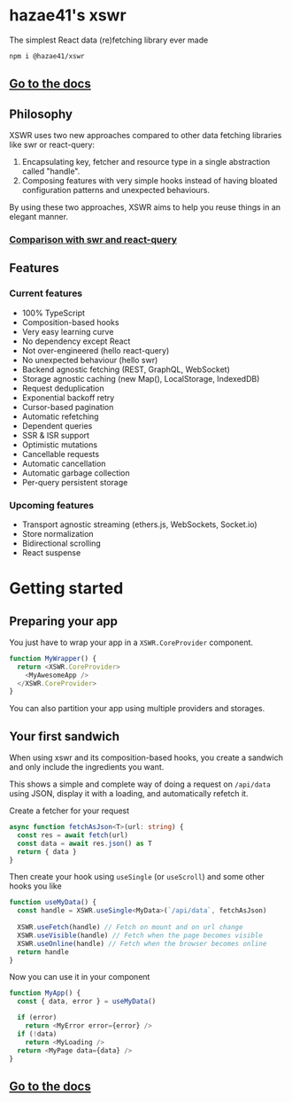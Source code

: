 # hazae41's xswr

The simplest React data (re)fetching library ever made

```bash
npm i @hazae41/xswr
```

## [Go to the docs](https://xswr.hazae41.me)

## Philosophy

XSWR uses two new approaches compared to other data fetching libraries like swr or react-query:
1) Encapsulating key, fetcher and resource type in a single abstraction called "handle".
2) Composing features with very simple hooks instead of having bloated configuration patterns and unexpected behaviours.

By using these two approaches, XSWR aims to help you reuse things in an elegant manner.

### [Comparison with swr and react-query](https://xswr.hazae41.me/faq/comparison)

## Features

### Current features

- 100% TypeScript
- Composition-based hooks
- Very easy learning curve
- No dependency except React
- Not over-engineered (hello react-query)
- No unexpected behaviour (hello swr)
- Backend agnostic fetching (REST, GraphQL, WebSocket)
- Storage agnostic caching (new Map(), LocalStorage, IndexedDB)
- Request deduplication
- Exponential backoff retry
- Cursor-based pagination
- Automatic refetching
- Dependent queries
- SSR & ISR support
- Optimistic mutations
- Cancellable requests
- Automatic cancellation 
- Automatic garbage collection
- Per-query persistent storage

### Upcoming features

- Transport agnostic streaming (ethers.js, WebSockets, Socket.io)
- Store normalization
- Bidirectional scrolling
- React suspense

# Getting started

## Preparing your app

You just have to wrap your app in a `XSWR.CoreProvider` component.

```typescript
function MyWrapper() {
  return <XSWR.CoreProvider>
    <MyAwesomeApp />
  </XSWR.CoreProvider>
}
```

You can also partition your app using multiple providers and storages.

## Your first sandwich

When using xswr and its composition-based hooks, you create a sandwich and only include the ingredients you want.

This shows a simple and complete way of doing a request on `/api/data` using JSON, display it with a loading, and automatically refetch it.

Create a fetcher for your request

```typescript
async function fetchAsJson<T>(url: string) {
  const res = await fetch(url)
  const data = await res.json() as T
  return { data }
}
```

Then create your hook using `useSingle` (or `useScroll`) and some other hooks you like

```typescript
function useMyData() {
  const handle = XSWR.useSingle<MyData>(`/api/data`, fetchAsJson)
  
  XSWR.useFetch(handle) // Fetch on mount and on url change
  XSWR.useVisible(handle) // Fetch when the page becomes visible
  XSWR.useOnline(handle) // Fetch when the browser becomes online
  return handle
}
```

Now you can use it in your component

```typescript
function MyApp() {
  const { data, error } = useMyData()

  if (error)
    return <MyError error={error} />
  if (!data)
    return <MyLoading />
  return <MyPage data={data} />
}
```

## [Go to the docs](https://xswr.hazae41.me)